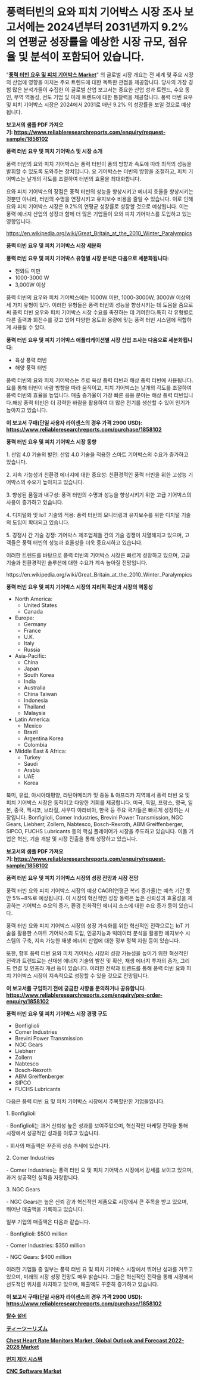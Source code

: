 <p><h1>풍력터빈의 요와 피치 기어박스 시장 조사 보고서에는 2024년부터 2031년까지 9.2%의 연평균 성장률을 예상한 시장 규모, 점유율 및 분석이 포함되어 있습니다.</h1></p><p>"<strong><a href="https://www.reliableresearchreports.com/wind-turbine-yaw-and-pitch-gearbox-r1858102">풍력 터빈 요우 및 피치 기어박스 Market</a></strong>" 의 글로벌 시장 개요는 전 세계 및 주요 시장의 산업에 영향을 미치는 주요 트렌드에 대한 독특한 관점을 제공합니다. 당사의 가장 경험 많은 분석가들이 수집한 이 글로벌 산업 보고서는 중요한 산업 성과 트렌드, 수요 동인, 무역 역동성, 선도 기업 및 미래 트렌드에 대한 통찰력을 제공합니다. 풍력 터빈 요우 및 피치 기어박스 시장은 2024에서 2031로 매년 9.2% 의 성장률을 보일 것으로 예상됩니다.</p>
<p><strong>보고서의 샘플 PDF 가져오기:&nbsp;<a href="https://www.reliableresearchreports.com/enquiry/request-sample/1858102">https://www.reliableresearchreports.com/enquiry/request-sample/1858102</a></strong></p>
<p><strong>풍력 터빈 요우 및 피치 기어박스 및 시장 소개</strong></p>
<p><p>풍력 터빈의 요와 피치 기어박스는 풍력 터빈이 풍의 방향과 속도에 따라 최적의 성능을 발휘할 수 있도록 도와주는 장치입니다. 요 기어박스는 터빈의 방향을 조절하고, 피치 기어박스는 날개의 각도를 조절하여 터빈의 효율을 최대화합니다.</p><p>요와 피치 기어박스의 장점은 풍력 터빈의 성능을 향상시키고 에너지 효율을 향상시키는 것뿐만 아니라, 터빈의 수명을 연장시키고 유지보수 비용을 줄일 수 있습니다. 이로 인해 요와 피치 기어박스 시장은 9.2%의 연평균 성장률로 성장할 것으로 예상됩니다. 이는 풍력 에너지 산업의 성장과 함께 더 많은 기업들이 요와 피치 기어박스를 도입하고 있는 영향입니다.</p></p>
<p><a href="https://en.wikipedia.org/wiki/Great_Britain_at_the_2010_Winter_Paralympics">https://en.wikipedia.org/wiki/Great_Britain_at_the_2010_Winter_Paralympics</a></p>
<p><strong>풍력 터빈 요우 및 피치 기어박스 시장 세분화</strong></p>
<p><strong>풍력 터빈 요우 및 피치 기어박스 유형별 시장 분석은 다음으로 세분화됩니다:</strong></p>
<p><ul><li>천와트 미만</li><li>1000-3000 W</li><li>3,000W 이상</li></ul></p>
<p><p>풍력 터빈의 요우와 피치 기어박스에는 1000W 미만, 1000-3000W, 3000W 이상의 세 가지 유형이 있다. 이러한 유형들은 풍력 터빈의 성능을 향상시키는 데 도움을 줌으로써 풍력 터빈 요우와 피치 기어박스 시장 수요를 촉진하는 데 기여한다.특히 각 유형별로 다른 출력과 회전수를 갖고 있어 다양한 용도와 용량에 맞는 풍력 터빈 시스템에 적합하게 사용될 수 있다.</p></p>
<p><strong>풍력 터빈 요우 및 피치 기어박스 애플리케이션별 시장 산업 조사는 다음으로 세분화됩니다:</strong></p>
<p><ul><li>육상 풍력 터빈</li><li>해양 풍력 터빈</li></ul></p>
<p><p>풍력 터빈의 요와 피치 기어박스는 주로 육상 풍력 터빈과 해상 풍력 터빈에 사용됩니다. 요를 통해 터빈이 바람 방향을 따라 움직이고, 피치 기어박스는 날개의 각도를 조절하여 풍력 터빈의 효율을 높입니다. 매출 증가율이 가장 빠른 응용 분야는 해상 풍력 터빈입니다.해상 풍력 터빈은 더 강력한 바람을 활용하여 더 많은 전기를 생산할 수 있어 인기가 높아지고 있습니다.</p></p>
<p><strong>이 보고서 구매(단일 사용자 라이센스의 경우 가격 2900 USD): <a href="https://www.reliableresearchreports.com/purchase/1858102">https://www.reliableresearchreports.com/purchase/1858102</a></strong></p>
<p><strong>풍력 터빈 요우 및 피치 기어박스 시장 동향</strong></p>
<p><p>1. 산업 4.0 기술의 발전: 산업 4.0 기술을 적용한 스마트 기어박스의 수요가 증가하고 있습니다.</p><p>2. 지속 가능성과 친환경 에너지에 대한 중요성: 친환경적인 풍력 터빈을 위한 고성능 기어박스의 수요가 높아지고 있습니다.</p><p>3. 향상된 품질과 내구성: 풍력 터빈의 수명과 성능을 향상시키기 위한 고급 기어박스의 사용이 증가하고 있습니다.</p><p>4. 디지털화 및 IoT 기술의 적용: 풍력 터빈의 모니터링과 유지보수를 위한 디지털 기술의 도입이 확대되고 있습니다.</p><p>5. 경쟁사 간 기술 경쟁: 기어박스 제조업체들 간의 기술 경쟁이 치열해지고 있으며, 고객들은 풍력 터빈의 성능과 효율성을 더욱 중요시하고 있습니다. </p><p>이러한 트렌드를 바탕으로 풍력 터빈의 기어박스 시장은 빠르게 성장하고 있으며, 고급 기술과 친환경적인 솔루션에 대한 수요가 계속 높아질 전망입니다.</p></p>
<p>https://en.wikipedia.org/wiki/Great_Britain_at_the_2010_Winter_Paralympics</p>
<p><strong>풍력 터빈 요우 및 피치 기어박스 시장의 지리적 확산과 시장의 역동성</strong></p>
<p><ul>
    <li>
        North America:
        <ul>
            <li>United States</li>
            <li>Canada</li>
        </ul>
    </li>
    <li>
        Europe:
        <ul>
            <li>Germany</li>
            <li>France</li>
            <li>U.K.</li>
            <li>Italy</li>
            <li>Russia</li>
        </ul>
    </li>
    <li>
        Asia-Pacific:
        <ul>
            <li>China</li>
            <li>Japan</li>
            <li>South Korea</li>
            <li>India</li>
            <li>Australia</li>
            <li>China Taiwan</li>
            <li>Indonesia</li>
            <li>Thailand</li>
            <li>Malaysia</li>
        </ul>
    </li>
    <li>
        Latin America:
        <ul>
            <li>Mexico</li>
            <li>Brazil</li>
            <li>Argentina Korea</li>
            <li>Colombia</li>
        </ul>
    </li>
    <li>
        Middle East & Africa:
        <ul>
            <li>Turkey</li>
            <li>Saudi</li>
            <li>Arabia</li>
            <li>UAE</li>
            <li>Korea</li>
        </ul>
    </li>
    </ul></p>
<p><p>북미, 유럽, 아시아태평양, 라틴아메리카 및 중동 & 아프리카 지역에서 풍력 터빈 요 및 피치 기어박스 시장은 동적이고 다양한 기회를 제공합니다. 미국, 독일, 프랑스, 영국, 일본, 중국, 멕시코, 브라질, 사우디 아라비아, 한국 등 주요 국가들은 빠르게 성장하는 시장입니다. Bonfiglioli, Comer Industries, Brevini Power Transmission, NGC Gears, Liebherr, Zollern, Nabtesco, Bosch-Rexroth, ABM Greiffenberger, SIPCO, FUCHS Lubricants 등의 핵심 플레이어가 시장을 주도하고 있습니다. 이들 기업은 혁신, 기술 개발 및 시장 진출을 통해 성장하고 있습니다.</p></p>
<p><strong>보고서의 샘플 PDF 가져오기:&nbsp;<a href="https://www.reliableresearchreports.com/enquiry/request-sample/1858102">https://www.reliableresearchreports.com/enquiry/request-sample/1858102</a></strong></p>
<p><strong>풍력 터빈 요우 및 피치 기어박스 시장의 성장 전망과 시장 전망</strong></p>
<p><p>풍력 터빈 요와 피치 기어박스 시장의 예상 CAGR(연평균 복리 증가율)는 예측 기간 동안 5%~8%로 예상됩니다. 이 시장의 혁신적인 성장 동력은 높은 신뢰성과 효율성을 제공하는 기어박스 수요의 증가, 환경 친화적인 에너지 소스에 대한 수요 증가 등이 있습니다.</p><p>풍력 터빈 요와 피치 기어박스 시장의 성장 가속화를 위한 혁신적인 전략으로는 IoT 기술을 활용한 스마트 기어박스의 도입, 인공지능과 빅데이터 분석을 활용한 예지보수 시스템의 구축, 지속 가능한 재생 에너지 산업에 대한 정부 정책 지원 등이 있습니다.</p><p>또한, 향후 풍력 터빈 요와 피치 기어박스 시장의 성장 가능성을 높이기 위한 혁신적인 전략과 트렌드로는 신재생 에너지 기술의 발전 및 확산, 재생 에너지 투자의 증가, 그리드 연결 및 인프라 개선 등이 있습니다. 이러한 전략과 트렌드를 통해 풍력 터빈 요와 피치 기어박스 시장이 지속적으로 성장할 수 있을 것으로 전망됩니다.</p></p>
<p><strong>이 보고서를 구입하기 전에 궁금한 사항을 문의하거나 공유합니다. <a href="https://www.reliableresearchreports.com/enquiry/pre-order-enquiry/1858102">https://www.reliableresearchreports.com/enquiry/pre-order-enquiry/1858102</a></strong></p>
<p><strong>풍력 터빈 요우 및 피치 기어박스 시장 경쟁 구도</strong></p>
<p><ul><li>Bonfiglioli</li><li>Comer Industries</li><li>Brevini Power Transmission</li><li>NGC Gears</li><li>Liebherr</li><li>Zollern</li><li>Nabtesco</li><li>Bosch-Rexroth</li><li>ABM Greiffenberger</li><li>SIPCO</li><li>FUCHS Lubricants</li></ul></p>
<p><p>다음은 풍력 터빈 요 및 피치 기어박스 시장에서 주목할만한 기업들입니다.</p><p>1. Bonfiglioli</p><p>   - Bonfiglioli는 과거 신뢰성 높은 성과를 보여주었으며, 혁신적인 마케팅 전략을 통해 시장에서 성공적인 성과를 이루고 있습니다.</p><p>   - 회사의 매출액은 꾸준히 상승 추세에 있습니다.</p><p>2. Comer Industries</p><p>   - Comer Industries는 풍력 터빈 요 및 피치 기어박스 시장에서 강세를 보이고 있으며, 과거 성공적인 실적을 자랑합니다.</p><p>3. NGC Gears</p><p>   - NGC Gears는 높은 신뢰 감과 혁신적인 제품으로 시장에서 큰 주목을 받고 있으며, 뛰어난 매출액을 기록하고 있습니다.</p><p>일부 기업의 매출액은 다음과 같습니다.</p><p>- Bonfiglioli: $500 million</p><p>- Comer Industries: $350 million</p><p>- NGC Gears: $400 million</p><p>이러한 기업들 중 일부는 풍력 터빈 요 및 피치 기어박스 시장에서 뛰어난 성과를 거두고 있으며, 미래의 시장 성장 전망도 매우 밝습니다. 그들은 혁신적인 전략을 통해 시장에서 선도적인 위치를 차지하고 있으며, 매출액도 꾸준히 증가하고 있습니다.</p></p>
<p><strong>이 보고서 구매(단일 사용자 라이센스의 경우 가격 2900 USD): <a href="https://www.reliableresearchreports.com/purchase/1858102">https://www.reliableresearchreports.com/purchase/1858102</a></strong></p>
<p><strong><p><a href="https://medium.com/@joshuapierce88/2024%EB%85%84%EB%B6%80%ED%84%B0-2031%EB%85%84%EA%B9%8C%EC%A7%80%EC%9D%98-%EC%A0%80%EC%88%98%EB%9F%89-%EC%9E%A5%EB%B9%84-%EC%8B%9C%EC%9E%A5-%EC%84%B1%EC%9E%A5-%EC%A0%84%EB%A7%9D-%EB%B0%8F-%EC%8B%9C%EC%9E%A5-%EB%8F%99%ED%96%A5-%EB%B6%84%EC%84%9D%EC%97%90-%EB%94%B0%EB%9D%BC-%EC%95%B1%EB%A6%AC%EC%BC%80%EC%9D%B4%EC%85%98-%EC%A7%80%EC%97%AD-%EC%A0%84%EB%A7%9D-%EB%B0%8F-%EC%88%98%EC%9D%B5%EB%A5%A0%EC%9D%B4-8-9-cagr%EB%A1%9C-%EC%98%88%EC%B8%A1%EB%90%98%EA%B3%A0-%EC%9E%88%EC%8A%B5%EB%8B%88%EB%8B%A4-cc37a203e093">탈수 설비</a></p><p><a href="https://medium.com/@ridleydamion/%E3%81%8A%E8%8C%B6%E8%A6%B3%E5%85%89%E5%B8%82%E5%A0%B4%E8%AA%BF%E6%9F%BB%E3%83%AC%E3%83%9D%E3%83%BC%E3%83%88-2031%E5%B9%B4%E3%81%BE%E3%81%A7%E3%81%AE%E3%81%8A%E8%8C%B6%E8%A6%B3%E5%85%89%E5%B8%82%E5%A0%B4%E3%81%AE%E5%B8%82%E5%A0%B4%E8%A6%8F%E6%A8%A1%E3%81%A8%E5%8F%8E%E7%9B%8A%E5%88%86%E6%9E%90%E3%82%92%E6%8E%A2%E3%82%8B-%E5%B9%B4%E5%B9%B3%E5%9D%87%E6%88%90%E9%95%B7%E7%8E%8710-6-%E3%81%A7%E6%88%90%E9%95%B7%E4%B8%AD-d089b4e68c47">ティーツーリズム</a></p><p><a href="https://issuu.com/reportprime-2/docs/chest-heart-rate-monitors-market-gl_34aeb1bd5a256e">Chest Heart Rate Monitors Market, Global Outlook and Forecast 2022-2028 Market</a></p><p><a href="https://medium.com/@nargishadi90/%EB%A8%BC%EC%A7%80-%EC%A0%9C%EC%96%B4-%EC%8B%9C%EC%8A%A4%ED%85%9C-%EC%8B%9C%EC%9E%A5-%EA%B7%9C%EB%AA%A8%EB%8A%94-%EC%97%B0%ED%8F%89%EA%B7%A0-%EC%84%B1%EC%9E%A5%EB%A5%A0-13-%EB%A1%9C-%EC%A6%9D%EA%B0%80%ED%95%98%EA%B3%A0-%EC%9E%88%EC%8A%B5%EB%8B%88%EB%8B%A4-%EC%9D%B4-%EB%B3%B4%EA%B3%A0%EC%84%9C%EB%8A%94-%EC%8B%9C%EC%9E%A5-%EC%84%B8%EB%B6%84%ED%99%94-%EC%84%B1%EC%9E%A5-%EB%B0%8F-2024%EB%85%84%EB%B6%80%ED%84%B0-2031%EB%85%84%EA%B9%8C%EC%A7%80%EC%9D%98-%EC%98%88%EC%B8%A1-%EB%B6%84%EC%84%9D%EC%9D%84-%EB%8B%A4%EB%A3%B9%EB%8B%88%EB%8B%A4-fde4292a2876">먼지 제어 시스템</a></p><p><a href="https://github.com/nusratjahan12006/Market-Research-Report-List-2/blob/main/cnc-software-market.md">CNC Software Market</a></p></strong></p>
<p></p>
